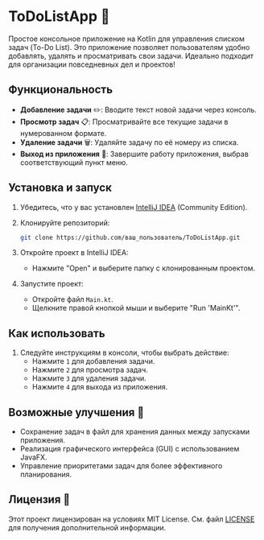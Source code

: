 # ToDoListApp 🎉

Простое консольное приложение на Kotlin для управления списком задач (To-Do List). Это приложение позволяет пользователям удобно добавлять, удалять и просматривать свои задачи. Идеально подходит для организации повседневных дел и проектов!

## Функциональность

- **Добавление задачи** ✏️: Вводите текст новой задачи через консоль.
- **Просмотр задач** 📋: Просматривайте все текущие задачи в нумерованном формате.
- **Удаление задачи** 🗑️: Удаляйте задачу по её номеру из списка.
- **Выход из приложения** 🚪: Завершите работу приложения, выбрав соответствующий пункт меню.

## Установка и запуск

1. Убедитесь, что у вас установлен [IntelliJ IDEA](https://www.jetbrains.com/idea/download/) (Community Edition).
2. Клонируйте репозиторий:

   ```bash
   git clone https://github.com/ваш_пользователь/ToDoListApp.git
   ```

3. Откройте проект в IntelliJ IDEA:
   - Нажмите "Open" и выберите папку с клонированным проектом.

4. Запустите проект:
   - Откройте файл `Main.kt`.
   - Щелкните правой кнопкой мыши и выберите "Run 'MainKt'".

## Как использовать

1. Следуйте инструкциям в консоли, чтобы выбрать действие:
   - Нажмите `1` для добавления задачи.
   - Нажмите `2` для просмотра задач.
   - Нажмите `3` для удаления задачи.
   - Нажмите `4` для выхода из приложения.

## Возможные улучшения 🔮

- Сохранение задач в файл для хранения данных между запусками приложения.
- Реализация графического интерфейса (GUI) с использованием JavaFX.
- Управление приоритетами задач для более эффективного планирования.

## Лицензия 📝

Этот проект лицензирован на условиях MIT License. См. файл [LICENSE](./LICENSE) для получения дополнительной информации.
